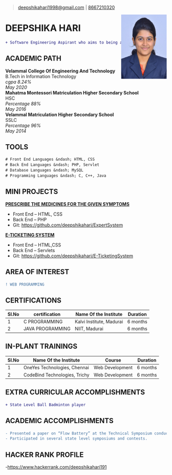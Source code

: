 >[deepshikahari1998@gmail.com](mailto:deepshikahari1998@gmail.com) | 
[8667210320](tel:8667210320)

<img src="deeps.jpg" height="200" width="142" align="right"/>

# DEEPSHIKA HARI
```diff
+ Software Engineering Aspirant who aims to being a part of an organisation and work with full knowledge and effort to enhance the company's growth and development.
```

## ACADEMIC PATH
**Velammal College Of Engineering And Technology**  
B.Tech in Information Technology  
*cgpa 8.24%*  
*May 2020*  
**Mahatma Montessori Matriculation Higher Secondary School**  
 HSC  
*Percentage 88%*  
*May 2016*  
**Velammal Matriculation Higher Secondary School**  
 SSLC  
*Percentage 96%*  
*May 2014*   

## TOOLS
```diff
# Front End Languages &ndash; HTML, CSS 
# Back End Languages &ndash; PHP, Servlet
# Database Languages &ndash; MySQL
# Programming Languages &ndash; C, C++, Java
```

## MINI PROJECTS
  **<ins>PRESCRIBE THE MEDICINES FOR THE GIVEN SYMPTOMS</ins>**
- Front End &ndash; HTML, CSS
- Back End &ndash; PHP
- Git: <https://github.com/deepshikahari/ExpertSystem>

**<ins>E-TICKETING SYSTEM</ins>**
- Front End &ndash; HTML,CSS
- Back End &ndash; Servlets
- Git: <https://github.com/deepshikahari/E-TicketingSystem>

## AREA OF INTEREST
```diff
! WEB PROGRAMMING
```

## CERTIFICATIONS
 
 |Sl.No|certification|Name Of the Institute|Duration|
 |-----|-------------|---------------------|--------|
 |1|C PROGRAMMING|Kalvi Institute, Madurai|6 months|
 |2|JAVA PROGRAMMING|NIIT, Madurai|6 months|

## IN-PLANT TRAININGS

 |Sl.No|Name Of the Institute|Course|Duration|
 |-----|---------------------|------|--------|
 |1|OneYes Technologies, Chennai|Web Development|6 months|
 |2|CodeBind Technologies, Trichy|Web Development|6 months|
 
 ## EXTRA CURRICULAR ACCOMPLISHMENTS
 ```diff
 + State Level Ball Badminton player
 ```
 
 ## ACADEMIC ACCOMPLISHMENTS
 ```diff
 - Presented a paper on “Flow Battery” at the Technical Symposium conducted by the Department of Physics at Velammal College Of Engineering And Technology
 - Participated in several state level symposiums and contests.
 ```

## HACKER RANK PROFILE
-<https://www.hackerrank.com/deepshikahari191>







